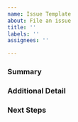 ```yaml
---
name: Issue Template
about: File an issue
title: ''
labels: ''
assignees: ''

---
```


<!--
This is a suggested issue template for tedana.

If there is other information that would be helpful to include, please don not hesitate to add it!

Before submitting, please check to make sure that the issue is not already addressed; if there is a related issue, then please cross-reference it by #.
If this is a usage question, please checkout NeuroStars here:
https://neurostars.org/
and tag your topic with "multi-echo"
-->

<!--
Summarize the issue in 1-2 sentences, linking other issues if they are relevant

Note: simply typing # will prompt you for open issues to select from
-->
### Summary

<!--
If needed, add additional detail for:
1. Recreating a bug/problem
2. Context
-->
### Additional Detail

<!--
If desired, add suggested next steps.
If you foresee them in a particular order or priority, please use numbering
-->
### Next Steps

<!-- 
Thank you for submitting your issue!
-->

